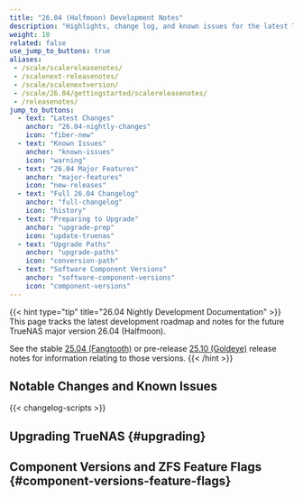 ```yaml
---
title: "26.04 (Halfmoon) Development Notes"
description: "Highlights, change log, and known issues for the latest TrueNAS nightly development version."
weight: 10
related: false
use_jump_to_buttons: true
aliases:
 - /scale/scalereleasenotes/
 - /scalenext-releasenotes/
 - /scale/scalenextversion/
 - /scale/26.04/gettingstarted/scalereleasenotes/
 - /releasenotes/
jump_to_buttons:
  - text: "Latest Changes"
    anchor: "26.04-nightly-changes"
    icon: "fiber-new"
  - text: "Known Issues"
    anchor: "known-issues"
    icon: "warning"
  - text: "26.04 Major Features"
    anchor: "major-features"
    icon: "new-releases"
  - text: "Full 26.04 Changelog"
    anchor: "full-changelog"
    icon: "history"
  - text: "Preparing to Upgrade"
    anchor: "upgrade-prep"
    icon: "update-truenas"
  - text: "Upgrade Paths"
    anchor: "upgrade-paths"
    icon: "conversion-path"
  - text: "Software Component Versions"
    anchor: "software-component-versions"
    icon: "component-versions"
---
```


{{< hint type="tip" title="26.04 Nightly Development Documentation" >}}
This page tracks the latest development roadmap and notes for the future TrueNAS major version 26.04 (Halfmoon).

See the stable [25.04 (Fangtooth)](https://www.truenas.com/docs/scale/25.04/gettingstarted/scalereleasenotes/) or pre-release [25.10 (Goldeye)](https://www.truenas.com/docs/scale/25.10/gettingstarted/scalereleasenotes/) release notes for information relating to those versions.
{{< /hint >}}

## Notable Changes and Known Issues

<!-- Hugo-processed content for release notes tab box -->
<div style="display: none;" id="release-tab-content-source">
  <div data-tab-id="26.04-nightly-changes" data-tab-label="26.04 Nightly Changes">

{{< hint type=warning title="Early Release Software" >}}
Early releases are intended for testing and feedback purposes.
Do not use early-release software for critical tasks.
{{< /hint >}}

TrueNAS 26.04 (Halfmoon) is currently in active development.

Check back for more information.

  </div>

  <div data-tab-id="known-issues" data-tab-label="Known Issues">

{{< hint type="important" title="Known Issues in 26.04" >}}
These are ongoing issues that can affect multiple versions in the 26.04 series.
<br> When resolved, issues move to **Notable Changes** for the appropriate release.
{{< /hint >}}

### Current Known Issues

No known issues currently reported for 26.04 development builds.

Check back for more information.

See the [Release Notes](https://forums.truenas.com/c/release-notes/13) section of the TrueNAS forum for ongoing updates about known issues, investigations, and statistics about TrueNAS releases.

  </div>

  <div data-tab-id="major-features" data-tab-label="26.04 Major Features">

{{< include file="/static/includes/26.04FeatureList.md" >}}

  </div>
  <div data-tab-id="full-changelog" data-tab-label="Full 26.04 Changelog">
<!-- CSV Changelog Table with Version Support -->
<div id="csv-changelog-container"></div>
  </div>

</div>

<!-- Linkable Tab Box -->
<div id="release-tabs-container"></div>

<script src="/js/linkable-tabs.js?v=4.8"></script>
<script src="/js/linkable-tabs-init.js"></script>
<script>
document.addEventListener('DOMContentLoaded', function() {
    initializeHugoTabs('release-tab-content-source', 'release-tabs-container', '26.04-nightly-changes');
});
</script>

<!-- CSV Changelog Table Script - Load outside tab content to prevent redeclaration -->
{{< changelog-scripts >}}
<script>
// Initialize changelog table for version
initializeChangelogTableForTabs('26.04');
</script>

## Upgrading TrueNAS {#upgrading}

<!-- Hugo-processed content for upgrade notes tab box -->
<div style="display: none;" id="tab-content-source">
  <div data-tab-id="upgrade-prep" data-tab-label="Preparing to Upgrade">

{{< include file="/static/includes/EarlyReleaseWarning.md" >}}

{{< include file="/static/includes/UpgradeNotesBoilerplate.md" >}}

* {{< include file="/static/includes/RESTAPIDeprecationNotice.md" >}}

  {{< include file="/static/includes/APIDocs.md" >}}

  You can access TrueNAS API documentation in the web interface by clicking <i class="material-icons" aria-hidden="true" title="laptop" style="vertical-align: top;">laptop</i> **My API Keys** on the top right toolbar <i class="material-icons" aria-hidden="true">account_circle</i> user settings dropdown menu to open the **User API Keys** screen.
  Click **API Docs** to view API documentation.
  
  </div>

  <div data-tab-id="containers-virtual-machines" data-tab-label="Containers and Virtual Machines">

### Containers and Virtual Machines

  </div>

  <div data-tab-id="truenas-apps" data-tab-label="TrueNAS Apps">

### TrueNAS Apps

{{< include file="/static/includes/AppsUnversionedAdmonition.md" >}}

{{< include file="/static/includes/apps-market-ad-banner.md" >}}

  </div>

  <div data-tab-id="upgrade-paths" data-tab-label="Upgrade Paths">

### Upgrade Paths (Anticipated)

{{< include file="/static/includes/EarlyReleaseWarning.md" >}}

{{< include file="/static/includes/26.04UpgradeMethods.md" >}}

{{< include file="/static/includes/SCALEUpgradePaths.md" >}}
  </div>  
  <div data-tab-id="migrating-from-tn13" data-tab-label="Migrating from TrueNAS 13.0 or 13.3">

### Migrating from TrueNAS 13.0 or 13.3

{{< include file="/static/includes/MigrateCOREtoSCALEWarning.md" >}}

Depending on the specific system configuration, migrating from a FreeBSD-based TrueNAS version can be a straightforward or complicated process.
See the [Migration articles]({{< ref "/SCALE/GettingStarted/Migrate/" >}}) for cautions and notes about differences between each software and the migration process.

{{< enterprise >}}
{{< include file="/static/includes/EnterpriseMigrationSupport.md" >}}

{{< include file="/static/includes/iXsystemsSupportContact.md" >}}
{{< /enterprise >}}
  </div>  
</div>

<!-- Linkable Tab Box -->
<div id="upgrade-notes-container"></div>

<script src="/js/linkable-tabs.js?v=4.8"></script>
<script src="/js/linkable-tabs-init.js"></script>
<script>
document.addEventListener('DOMContentLoaded', function() {
    initializeHugoTabs('tab-content-source', 'upgrade-notes-container', 'upgrade-prep');
});
</script>

## Component Versions and ZFS Feature Flags {#component-versions-feature-flags}

<!-- Hugo-processed content for component versions tab box -->
<div style="display: none;" id="component-tab-content-source">
  <div data-tab-id="software-component-versions" data-tab-label="Software Component Versions">

### Software Component Versions {#component-versions-tab}

Click the component version number to see release notes for that component.

{{< component-versions "26.04" >}}

\*TrueNAS (25.10 and later) includes the [NVIDIA open GPU kernel module drivers](https://github.com/NVIDIA/open-gpu-kernel-modules).
  These drivers work with Turing and later GPUs.
  Earlier architectures (Pascal, Maxwell, Volta) are not compatible.
  See [NVIDIA GPU Support](#nvidia-gpu-support) for more information.
  </div>

  <div data-tab-id="zfs-feature-flags" data-tab-label="ZFS Feature Flags">

### OpenZFS Feature Flags

TrueNAS integrates many features provided by the upstream [OpenZFS project](https://openzfs.org/wiki/Main_Page).
Any new feature flags introduced since the previous OpenZFS version that was integrated into TrueNAS (OpenZFS 2.3.0) are listed below:

{{< truetable class="tn-blue" >}}
| Feature Flag | GUID | Notes |
|--------------|------|-------|
| n/a | [](https://openzfs.github.io/openzfs-docs/man/master/7/zpool-features.7.html#FLAG) |  |
{{< /truetable >}}

For more details on feature flags, see [OpenZFS Feature Flags](https://openzfs.github.io/openzfs-docs/Basic%20Concepts/Feature%20Flags.html) and [OpenZFS zpool-feature.7](https://openzfs.github.io/openzfs-docs/man/7/zpool-features.7.html).
  </div>  
</div>

<!-- Linkable Tab Box -->
<div id="component-tabs-container"></div>

<script src="/js/linkable-tabs.js?v=4.8"></script>
<script src="/js/linkable-tabs-init.js"></script>
<script src="/js/jump-to-button-fix.js"></script>
<script>
document.addEventListener('DOMContentLoaded', function() {
    initializeHugoTabs('component-tab-content-source', 'component-tabs-container', 'software-component-versions');
});
</script>
